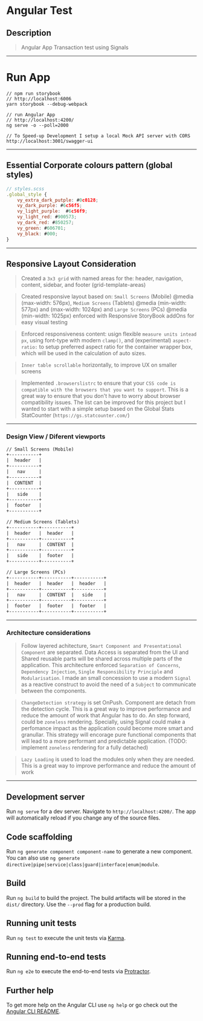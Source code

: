 # Angular Test

## Description

> Angular App Transaction test using Signals

-----

# Run App

```
// npm run storybook
// http://localhost:6006
yarn storybook --debug-webpack

// run Angular App
// http://localhost:4200/
ng serve -o --poll=2000
```

```
// To Speed-up Development I setup a local Mock API server with CORS
http://localhost:3001/swagger-ui
```

----

## Essential Corporate colours pattern (global styles)

```js
// styles.scss
.global_style {
    vy_extra_dark_putple: #0c0128;
    vy_dark_purple: #6c56f5;
    vy_light_purple:  #6c56f9;
    vy_light_red: #900573;
    vy_dark_red: #850257;
    vy_green: #606701;
    vy_black: #000;
}
```

----

## Responsive Layout Consideration 

> Created a `3x3 grid` with named areas for the: header, navigation, content, sidebar, and footer (grid-template-areas)

> Created responsive layout based on: `Small Screens` (Mobile) @media (max-width: 576px), `Medium Screens` (Tablets) @media (min-width: 577px) and (max-width: 1024px) and `Large Screens` (PCs) @media (min-width: 1025px) enforced with Responsive StoryBook addOns for easy visual testing

> Enforced responsiveness content: usign flexible `measure units intead px`, using font-type with modern `clamp()`, and (experimental) `aspect-ratio:` to setup preferred aspect ratio for the container wrapper box, which will be used in the calculation of auto sizes. 

> `Inner table scrollable` horizontally, to improve UX on smaller screens

> Implemented `.browserslistrc` to ensure that your `CSS code is compatible with the browsers that you want to support`. This is a great way to ensure that you don't have to worry about browser compatibility issues. The list can be improved for this project but I wanted to start with a simple setup based on the Global Stats StatCounter (`https://gs.statcounter.com/`)


----

### Design View / Diferent viewports 

```html
// Small Screens (Mobile)
+-----------+
|  header   |
+-----------+
|   nav     |
+-----------+
|  CONTENT  |
+-----------+
|   side    |
+-----------+
|  footer   |
+-----------+
```

```html
// Medium Screens (Tablets)
+-----------+-----------+
|  header   |  header   |
+-----------+-----------+
|   nav     |  CONTENT  |
+-----------+-----------+
|   side    |  footer   |
+-----------+-----------+
```


```html
// Large Screens (PCs)
+-----------+-----------+-----------+
|  header   |  header   |  header   |
+-----------+-----------+-----------+
|   nav     |  CONTENT  |   side    |
+-----------+-----------+-----------+
|  footer   |  footer   |  footer   |
+-----------+-----------+-----------+
```

----

### Architecture considerations

> Follow layered achitecture, `Smart Component and Presentational Component` are separated. Data Access is separated from the UI and Shared reusable parts will be shared across multiple parts of the application. This architecture enforced `Separation of Concerns`, `Dependency Injection`, `Single Responsibility Principle` and `Modularisation`. I made an small concession to use a modern `Signal` as a reactive construct to avoid the need of a `Subject` to communicate between the components.

> `ChangeDetection strategy` is set OnPush. Component are detach from the detection cycle. This is a great way to improve performance and reduce the amount of work that Angular has to do. An step forward, could be `zoneless` rendering. Specially, using Signal could make a perfomance impact as the application could become more smart and granullar. This strategy will encorage pure functional components that will lead to a more performant and predictable application. (TODO: implement `zoneless` rendering for a fully detached)

> `Lazy Loading` is used to load the modules only when they are needed. This is a great way to improve performance and reduce the amount of work

----

## Development server

Run `ng serve` for a dev server. Navigate to `http://localhost:4200/`. The app will automatically reload if you change any of the source files.

## Code scaffolding

Run `ng generate component component-name` to generate a new component. You can also use `ng generate directive|pipe|service|class|guard|interface|enum|module`.

## Build

Run `ng build` to build the project. The build artifacts will be stored in the `dist/` directory. Use the `--prod` flag for a production build.

## Running unit tests

Run `ng test` to execute the unit tests via [Karma](https://karma-runner.github.io).

## Running end-to-end tests

Run `ng e2e` to execute the end-to-end tests via [Protractor](http://www.protractortest.org/).

## Further help

To get more help on the Angular CLI use `ng help` or go check out the [Angular CLI README](https://github.com/angular/angular-cli/blob/master/README.md).

